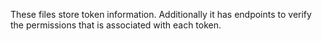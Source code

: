 These files store token information.
Additionally it has endpoints to verify the permissions that is associated with
each token.
